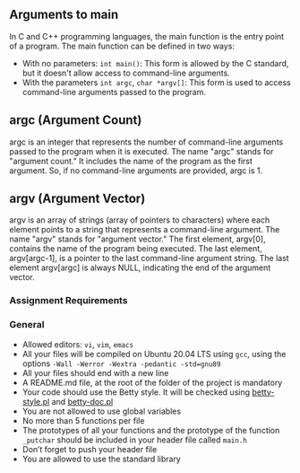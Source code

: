 ## Arguments to main
In C and C++ programming languages, the main function is the entry point of a program. The main function can be defined in two ways:
- With no parameters: `int main()`: This form is allowed by the C standard, but it doesn't allow access to command-line arguments.
- With the parameters `int argc`, `char *argv[]`: This form is used to access command-line arguments passed to the program.

## argc (Argument Count)
argc is an integer that represents the number of command-line arguments passed to the program when it is executed. The name "argc" stands for "argument count." It includes the name of the program as the first argument. So, if no command-line arguments are provided, argc is 1.

## argv (Argument Vector)
argv is an array of strings (array of pointers to characters) where each element points to a string that represents a command-line argument. The name "argv" stands for "argument vector." The first element, argv[0], contains the name of the program being executed. The last element, argv[argc-1], is a pointer to the last command-line argument string. The last element argv[argc] is always NULL, indicating the end of the argument vector.

### Assignment Requirements
### General
- Allowed editors: `vi`, `vim`, `emacs`
- All your files will be compiled on Ubuntu 20.04 LTS using `gcc`, using the options `-Wall -Werror -Wextra -pedantic -std=gnu89`
- All your files should end with a new line
- A README.md file, at the root of the folder of the project is mandatory
- Your code should use the Betty style. It will be checked using [betty-style.pl](https://github.com/alx-tools/Betty/blob/master/betty-style.pl) and [betty-doc.pl](https://github.com/alx-tools/Betty/blob/master/betty-doc.pl)
- You are not allowed to use global variables
- No more than 5 functions per file
- The prototypes of all your functions and the prototype of the function `_putchar` should be included in your header file called `main.h`
- Don’t forget to push your header file
- You are allowed to use the standard library
